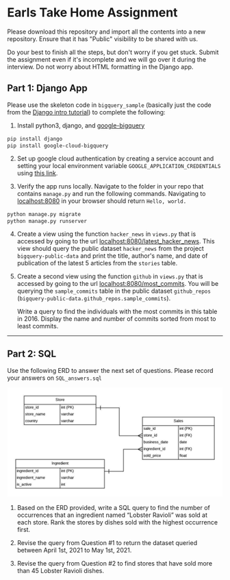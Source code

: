 # Earls Take Home Assignment

Please download this repository and import all the contents into a new repository. Ensure that it has "Public" visibility to be shared with us.

Do your best to finish all the steps, but don't worry if you get stuck. Submit the assignment even if it's incomplete and we will go over it during the interview. Do not worry about HTML formatting in the Django app. 

## Part 1: Django App

Please use the skeleton code in `bigquery_sample` (basically just the code from the [Django intro tutorial](https://docs.djangoproject.com/en/3.2/intro/tutorial01/)) to complete the following:

1. Install python3, django, and [google-bigquery](https://googleapis.dev/python/bigquery/latest/index.html)
```
pip install django
pip install google-cloud-bigquery
```
2. Set up google cloud authentication by creating a service account and setting your local environment variable `GOOGLE_APPLICATION_CREDENTIALS` using [this link](https://cloud.google.com/bigquery/docs/quickstarts/quickstart-client-libraries#bigquery-simple-app-build-service-python).

3. Verify the app runs locally. Navigate to the folder in your repo that contains `manage.py` and run the following commands. Navigating to [localhost:8080](localhost:8080) in your browser should return `Hello, world.`
```
python manage.py migrate
python manage.py runserver
```

4. Create a view using the function `hacker_news` in `views.py` that is accessed by going to the url [localhost:8080/latest_hacker_news](localhost:8080/latest_hacker_news). This view should query the public dataset `hacker_news` from the project `bigquery-public-data` and print the title, author's name, and date of publication of the latest 5 articles from the `stories` table. 
   
5. Create a second view using the function `github` in `views.py` that is accessed by going to the url [localhost:8080/most_commits](localhost:8080/most_commits). You will be querying the `sample_commits` table in the public dataset `github_repos` (`bigquery-public-data.github_repos.sample_commits`). 

    Write a query to find the individuals with the most commits in this table in 2016. Display the name and number of commits sorted from most to least commits.
    

___

## Part 2: SQL 

Use the following ERD to answer the next set of questions. Please record your answers on `SQL_answers.sql`

![Sales ERD](Sales_ERD.jpeg)

1. Based on the ERD provided, write a SQL query to find the number of occurrences that an ingredient named “Lobster Ravioli” was sold at each store. Rank the stores by dishes sold with the highest occurrence first.


2. Revise the query from Question #1 to return the dataset queried between April 1st, 2021 to May 1st, 2021.


3. Revise the query from Question #2 to find stores that have sold more than 45 Lobster Ravioli dishes.
